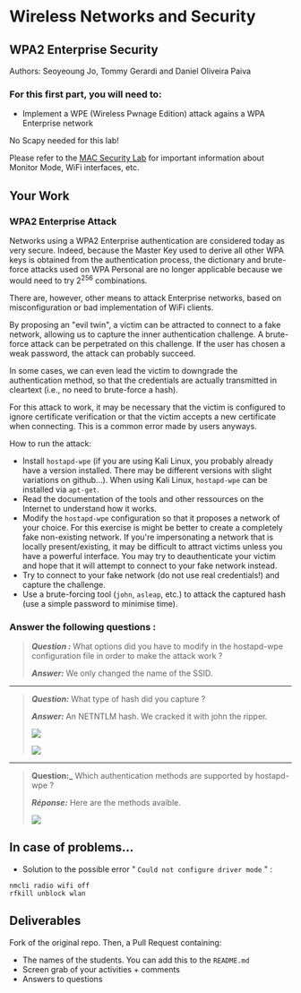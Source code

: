 # Wireless Networks and Security

## WPA2 Enterprise Security

Authors: Seoyeoung Jo, Tommy Gerardi and Daniel Oliveira Paiva

### For this first part, you will need to:

- Implement a WPE (Wireless Pwnage Edition) attack agains a WPA Enterprise network

No Scapy needed for this lab!

Please refer to the [MAC Security Lab](https://github.com/arubinst/SU19-WLANSec-Lab1-MAC) for important information about Monitor Mode, WiFi interfaces, etc.

## Your Work


### WPA2 Enterprise Attack

Networks using a WPA2 Enterprise authentication are considered today as very secure. Indeed, because the Master Key used to derive all other WPA keys is obtained from the authentication process, the dictionary and brute-force attacks used on WPA Personal are no longer applicable because we would need to try 2<sup>256</sup> combinations.

There are, however, other means to attack Enterprise networks, based on misconfiguration or bad implementation of WiFi clients.

By proposing an "evil twin", a victim can be attracted to connect to a fake network, allowing us to capture the inner authentication challenge. A brute-force attack can be perpetrated on this challenge. If the user has chosen a weak password, the attack can probably succeed. 

In some cases, we can even lead the victim to downgrade the authentication method, so that the credentials are actually transmitted in cleartext (i.e., no need to brute-force a hash).

For this attack to work, it may be necessary that the victim is configured to ignore certificate verification or that the victim accepts a new certificate when connecting. This is a common error made by users anyways.

How to run the attack:

- Install ```hostapd-wpe``` (if you are using Kali Linux, you probably already have a version installed. There may be different versions with slight variations on github...). When using Kali Linux, ```hostapd-wpe``` can be installed via ```apt-get```. 
- Read the documentation of the tools and other ressources on the Internet to understand how it works.
- Modify the ```hostapd-wpe``` configuration so that it proposes a network of your choice. For this exercise is might be better to create a completely fake non-existing network. If you're impersonating a network that is locally present/existing, it may be difficult to attract victims unless you have a powerful interface. You may try to deauthenticate your victim and hope that it will attempt to connect to your fake network instead. 
- Try to connect to your fake network (do not use real credentials!) and capture the challenge.
- Use a brute-forcing tool (```john```, ```asleap```, etc.) to attack the captured hash (use a simple password to minimise time).

### Answer the following questions :

> **_Question :_** What options did you have to modify in the hostapd-wpe configuration file in order to make the attack work ?
> 
> **_Answer:_** We only changed the name of the SSID.

---

> **_Question:_** What type of hash did you capture ?
>
> **_Answer:_** An NETNTLM hash. We cracked it with john the ripper.
>
> ![](/home/daniel/SU19-WLANSec-Lab4-WPA2-Enterprise/DeepinScreenshot_select-area_20190808083709.png)
>
> ![](/home/daniel/SU19-WLANSec-Lab4-WPA2-Enterprise/DeepinScreenshot_select-area_20190808084509.png)

---

> **Question:_** Which authentication methods are supported by hostapd-wpe ?
>
> **_Réponse:_** Here are the methods avaible.
>
> ![](/home/daniel/SU19-WLANSec-Lab4-WPA2-Enterprise/22e72528-ef5c-4e17-90d0-99480078a9a4.jpeg)


## In case of problems...

- Solution to the possible error " ```Could not configure driver mode``` " :

```
nmcli radio wifi off
rfkill unblock wlan
```


## Deliverables

Fork of the original repo. Then, a Pull Request containing:

- The names of the students. You can add this to the ```README.md```
- Screen grab of your activities + comments
- Answers to questions